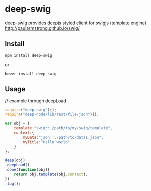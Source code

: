 # deep-swig

deep-swig provides deepjs styled client for swigjs (template engine) http://paularmstrong.github.io/swig/

## Install
```shell
npm install deep-swig
```
or

```shell
bower install deep-swig
```

## Usage

// example through deepLoad
```javascript
require("deep-swig")();
require("deep-node/lib/rest/file/json")();

var obj = {
	template:"swig::./path/to/my/swig/template",
	context:{
		myData:"json::./path/to/datas.json",
		myTitle:"Hello world"
	}
};

deep(obj)
.deepLoad()
.done(function(obj){
	return obj.template(obj.context);
})
.log();
```


